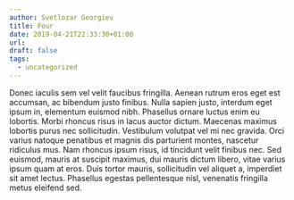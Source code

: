 ```yaml
---
author: Svetlozar Georgiev
title: Four
date: 2019-04-21T22:33:30+01:00
url:
draft: false
tags:
  - uncategorized
---
```


Donec iaculis sem vel velit faucibus fringilla. Aenean rutrum eros eget est accumsan, ac bibendum justo finibus. Nulla sapien justo, interdum eget ipsum in, elementum euismod nibh. Phasellus ornare luctus enim eu lobortis. Morbi rhoncus risus in lacus auctor dictum. Maecenas maximus lobortis purus nec sollicitudin. Vestibulum volutpat vel mi nec gravida. Orci varius natoque penatibus et magnis dis parturient montes, nascetur ridiculus mus. Nam rhoncus ipsum risus, id tincidunt velit finibus nec. Sed euismod, mauris at suscipit maximus, dui mauris dictum libero, vitae varius ipsum quam at eros. Duis tortor mauris, sollicitudin vel aliquet a, imperdiet sit amet lectus. Phasellus egestas pellentesque nisl, venenatis fringilla metus eleifend sed.
